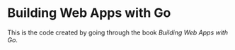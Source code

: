 # Building Web Apps with Go

This is the code created by going through the book _Building Web Apps with Go_.

